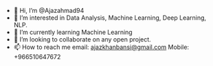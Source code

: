 - 👋 Hi, I’m @Ajazahmad94
- 👀 I’m interested in Data Analysis, Machine Learning, Deep Learning, NLP.
- 🌱 I’m currently learning Machine Learning
- 💞️ I’m looking to collaborate on any open project.
- 📫 How to reach me email: ajazkhanbansi@gmail.com  Mobile: +966510647672

<!---
Ajazahmad94/Ajazahmad94 is a ✨ special ✨ repository because its `README.md` (this file) appears on your GitHub profile.
You can click the Preview link to take a look at your changes.
--->
